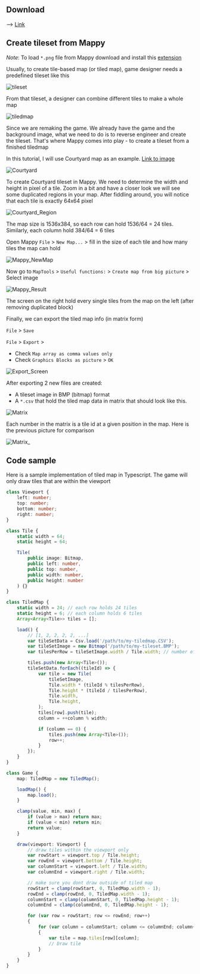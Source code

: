 ## Download

--> [Link](http://www.tilemap.co.uk/mappy.php)

## Create tileset from Mappy

*Note*: To load `*.png` file from Mappy download and install this [extension](http://www.tilemap.co.uk/pngfiles.html)

Usually, to create tile-based map (or tiled map), game designer needs a predefined tileset like this

![tileset](images/TileSet.png)

From that tileset, a designer can combine different tiles to make a whole map

![tiledmap](images/TiledMap.png)

Since we are remaking the game. We already have the game and the background image, what we need to do is to reverse engineer and create the tileset. That's where Mappy comes into play - to create a tileset from a finished tiledmap

In this tutorial, I will use Courtyard map as an example. [Link to image](src/GameCuaTao/Castlevania/Content/TiledMaps/Stage_01/Courtyard.png)

![Courtyard](src/GameCuaTao/Castlevania/Content/TiledMaps/Stage_01/Courtyard.png)

To create Courtyard tileset in Mappy. We need to determine the width and height in pixel of a tile. Zoom in a bit and have a closer look we will see some duplicated regions in your map. After fiddling around, you will notice that each tile is exactly 64x64 pixel

![Courtyard_Region](images/Courtyard_Region.png)

The map size is 1536x384, so each row can hold 1536/64 = 24 tiles. Similarly, each column hold 384/64 = 6 tiles

Open Mappy `File` > `New Map...` > fill in the size of each tile and how many tiles the map can hold

![Mappy_NewMap](images/Mappy_NewMap.png)

Now go to `MapTools` > `Useful functions:` > `Create map from big picture` > Select image

![Mappy_Result](images/Mappy_Result.png)

The screen on the right hold every single tiles from the map on the left (after removing duplicated block)

Finally, we can export the tiled map info (in matrix form)

`File` > `Save`

`File` > `Export` >
* Check `Map array as comma values only`
* Check `Graphics Blocks as picture` > `OK`

![Export_Screen](images/Export_Screen.png)

After exporting 2 new files are created:
- A tileset image in BMP (bitmap) format
- A `*.csv` that hold the tiled map data in matrix that should look like this.

![Matrix](images/Matrix.png)

Each number in the matrix is a tile id at a given position in the map. Here is the previous picture for comparison

![Matrix_](images/Matrix_.png)

## Code sample

Here is a sample implementation of tiled map in Typescript. The game will only draw tiles that are within the viewport

```ts
class Viewport {
    left: number;
    top: number;
    bottom: number;
    right: number;
}

class Tile {
    static width = 64;
    static height = 64;

    Tile(
        public image: Bitmap,
        public left: number,
        public top: number,
        public width: number,
        public height: number
    ) {}
}

class TiledMap {
    static width = 24; // each row holds 24 tiles
    static height = 6; // each column holds 6 tiles
    Array<Array<Tile>> tiles = [];

    load() {
        // [1, 2, 2, 2, 2, ...]
        var tileSetData = Csv.load('/path/to/my-tiledmap.CSV');
        var tileSetImage = new Bitmap('/path/to/my-tileset.BMP');
        var tilesPerRow = tileSetImage.width / Tile.width; // number of tiles per row in tileset image

        tiles.push(new Array<Tile>());
        tileSetData.forEach((tileId) => {
            var tile = new Tile(
                tileSetImage,
                Tile.width * (tileId % tilesPerRow),
                Tile.height * (tileId / tilesPerRow),
                Tile.width,
                Tile.height,
            );
            tiles[row].push(tile);
            column = ++column % width;

            if (column == 0) {
                tiles.push(new Array<Tile>());
                row++;
            }
        });
    }
}

class Game {
    map: TiledMap = new TiledMap();

    loadMap() {
        map.load();
    }

    clamp(value, min, max) {
        if (value > max) return max;
        if (value < min) return min;
        return value;
    }

    draw(viewport: Viewport) {
        // draw tiles within the viewport only
        var rowStart = viewport.top / Tile.height;
        var rowEnd = viewport.bottom / Tile.height;
        var columnStart = viewport.left / Tile.width;
        var columnEnd = viewport.right / Tile.width;

        // make sure you dont draw outside of tiled map
        rowStart = clamp(rowStart, 0, TiledMap.width - 1);
        rowEnd = clamp(rowEnd, 0, TiledMap.width - 1);
        columnStart = clamp(columnStart, 0, TiledMap.height - 1);
        columnEnd = clamp(columnEnd, 0, TiledMap.height - 1);

        for (var row = rowStart; row <= rowEnd; row++)
        {
            for (var column = columnStart; column <= columnEnd; column++)
            {
                var tile = map.tiles[row][column];
                // Draw tile
            }
        }
    }
}
```